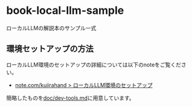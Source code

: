 # book-local-llm-sample

ローカルLLMの解説本のサンプル一式

## 環境セットアップの方法

ローカルLLM環境のセットアップの詳細については以下のnoteをご覧ください。

- [note.com/kujirahand > ローカルLLM環境のセットアップ](https://note.com/kujirahand/n/n697097edcf6d)

簡略したものを[doc/dev-tools.md](doc/dev-tools.md)に用意しています。

